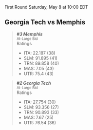 First Round
Saturday, May 8 at 10:00 EDT
## Georgia Tech vs Memphis

> ***#3 Memphis***  
> <sub>At-Large Bid</sub>  
> Ratings  
> - ITA: 22.187 (38)  
> - SLM: 91.895 (41)  
> - TRN: 89.858 (40)  
> - MAS: 7.05 (43)  
> - UTR: 75.4 (43)  

> ***#2 Georgia Tech***  
> <sub>At-Large Bid</sub>  
> Ratings  
> - ITA: 27.754 (30)  
> - SLM: 93.356 (27)  
> - TRN: 90.893 (33)  
> - MAS: 7.67 (25)  
> - UTR: 76.54 (36)  